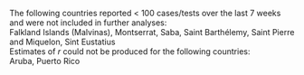 The following countries reported < 100 cases/tests over the last 7 weeks and were not included in further analyses:<br>Falkland Islands (Malvinas), Montserrat, Saba, Saint Barthélemy, Saint Pierre and Miquelon, Sint Eustatius
<br>
Estimates of *r* could not be produced for the following countries:<br>Aruba, Puerto Rico
<br>
